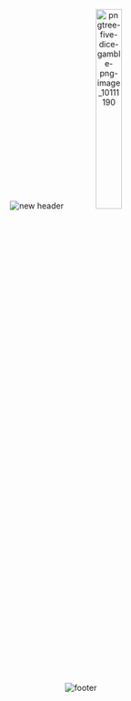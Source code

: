 <div align="center">
  
![new header](https://github.com/clicelee/clicelee/assets/131771046/17832af3-8d5a-4542-89c6-7861ff71fddb)
  <img src="https://github.com/user-attachments/assets/e30f11bd-ee13-4a16-b6a6-01bd1f21ea40" alt="pngtree-five-dice-gamble-png-image_10111190" style="width: 30%;">
  
<!-- # 🏫 Education
Konkuk Univ

Smart ICT Convergence


# 🧑🏻‍💻 Community
[GDSC Konkuk WEB Member](https://www.instagram.com/gdsc.konkuk/)(2023.8 ~ 2024.6)

[SKT DEVOCEAN Young](https://devocean.sk.com/community/youngList.do)(2024.2 ~ 2024.11)

[Google Developer Group on Konkuk WEB Core Member](https://www.instagram.com/gdsc.konkuk/)(2024.6 ~ 2025.6)

Notion Konkuk Univ Campus Leader(2024.8~2025.7)


# 🏃🏻‍♀️‍➡️ Project

**Glow Alarm**

[Google Solution Challenge TOP 100](https://developers.google.com/community/gdsc-solution-challenge/winners?hl=ko)

[Google X Jocoding Gemini Hackerton TOP 2](https://www.youtube.com/watch?v=lHVlVZldGG0&t=1s)

[repository](https://github.com/sound-light)

**Issue Picker, IT Pick**

[repository](https://github.com/IT-Pick/IT-Pick-Frontend)

# 💻 Languages & Tools
[![My Skills](https://skillicons.dev/icons?i=js,vue,react,tailwind)](https://skillicons.dev)
[![My Skills](https://skillicons.dev/icons?i=next,vite,git,emotion,figma)](https://skillicons.dev)


# 👀 You can also find me in
[![tistory](https://img.shields.io/badge/tistory-ff5544?style=for-the-badge&logo=tistory&logoColor=white)](https://clice.tistory.com/) [![linkedin](https://img.shields.io/badge/linkedin-0A66C2?style=for-the-badge&logo=linkedin&logoColor=white)](https://www.linkedin.com/in/jiminclicelee/) -->
![footer](https://github.com/clicelee/clicelee/assets/131771046/3097bc35-5f4a-4cf5-a4e0-3540b9cc4340)
</div>
